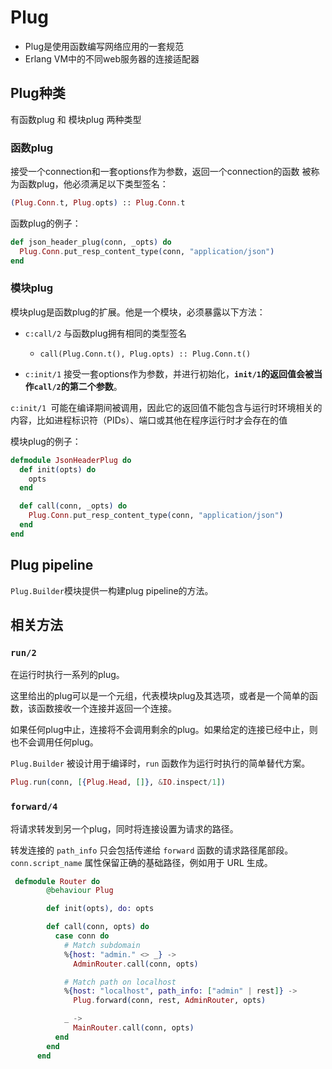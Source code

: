 # Plug

 - Plug是使用函数编写网络应用的一套规范
 - Erlang VM中的不同web服务器的连接适配器


## Plug种类

有函数plug 和 模块plug 两种类型

### 函数plug

接受一个connection和一套options作为参数，返回一个connection的函数 被称为函数plug，他必须满足以下类型签名：

```elixir
(Plug.Conn.t, Plug.opts) :: Plug.Conn.t
```

函数plug的例子：

```elixir
def json_header_plug(conn, _opts) do
  Plug.Conn.put_resp_content_type(conn, "application/json")
end
```



### 模块plug

模块plug是函数plug的扩展。他是一个模块，必须暴露以下方法：

-  `c:call/2` 与函数plug拥有相同的类型签名 
   -  `call(Plug.Conn.t(), Plug.opts) :: Plug.Conn.t()`
  
-  `c:init/1` 接受一套options作为参数，并进行初始化，**`init/1`的返回值会被当作`call/2`的第二个参数**。
  

`c:init/1 `可能在编译期间被调用，因此它的返回值不能包含与运行时环境相关的内容，比如进程标识符（PIDs）、端口或其他在程序运行时才会存在的值

模块plug的例子：

```elixir
defmodule JsonHeaderPlug do
  def init(opts) do
    opts
  end

  def call(conn, _opts) do
    Plug.Conn.put_resp_content_type(conn, "application/json")
  end
end
```

## Plug pipeline

`Plug.Builder`模块提供一构建plug pipeline的方法。




## 相关方法

### `run/2`

在运行时执行一系列的plug。

这里给出的plug可以是一个元组，代表模块plug及其选项，或者是一个简单的函数，该函数接收一个连接并返回一个连接。

如果任何plug中止，连接将不会调用剩余的plug。如果给定的连接已经中止，则也不会调用任何plug。

`Plug.Builder` 被设计用于编译时，`run` 函数作为运行时执行的简单替代方案。


```elixir
Plug.run(conn, [{Plug.Head, []}, &IO.inspect/1])
```

### `forward/4`

将请求转发到另一个plug，同时将连接设置为请求的路径。

转发连接的 `path_info` 只会包括传递给 `forward` 函数的请求路径尾部段。`conn.script_name` 属性保留正确的基础路径，例如用于 URL 生成。

```elixir   
 defmodule Router do
        @behaviour Plug

        def init(opts), do: opts

        def call(conn, opts) do
          case conn do
            # Match subdomain
            %{host: "admin." <> _} ->
              AdminRouter.call(conn, opts)

            # Match path on localhost
            %{host: "localhost", path_info: ["admin" | rest]} ->
              Plug.forward(conn, rest, AdminRouter, opts)

            _ ->
              MainRouter.call(conn, opts)
          end
        end
      end
```

